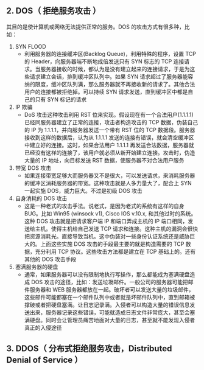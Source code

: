 ## 2. DOS（ 拒绝服务攻击 ）

其目的是使计算机或网络无法提供正常的服务。DOS 的攻击方式有很多种，比如：

1. SYN FLOOD
   - 利用服务器的连接缓冲区(Backlog Queue)，利用特殊的程序，设置 TCP 的 Header，向服务器端不断地成倍发送只有 SYN 标志的 TCP 连接请求。当服务器接收的时候，都认为是没有建立起来的连接请求，于是为这些请求建立会话，排到缓冲区队列中。如果 SYN 请求超过了服务器能容纳的限度，缓冲区队列满，那么服务器就不再接收新的请求了。其他合法用户的连接都被拒绝掉。可以持续 SYN 请求发送，直到缓冲区中都是自己的只有 SYN 标记的请求
2. IP 欺骗
   - DoS 攻击这种攻击利用 RST 位来实现。假设现在有一个合法用户(1.1.1.1)已经同服务器建立了正常的连接，攻击者构造攻击的 TCP 数据，伪装自己的 IP 为 1.1.1.1，并向服务器发送一个带有 RST 位的 TCP 数据段。服务器接收到这样的数据后，认为从 1.1.1.1 发送的连接有错误，就会清空缓冲区中建立好的连接。这时，如果合法用户 1.1.1.1 再发送合法数据，服务器就已经没有这样的连接了，该用户就必须从新开始建立连接。攻击时，伪造大量的 IP 地址，向目标发送 RST 数据，使服务器不对合法用户服务
3. 带宽 DOS 攻击
   - 如果连接带宽足够大而服务器又不是很大，可以发送请求，来消耗服务器的缓冲区消耗服务器的带宽。这种攻击就是人多力量大了，配合上 SYN 一起实施 DOS，威力巨大。不过是初级 DOS 攻击
4. 自身消耗的 DOS 攻击
   - 这是一种老式的攻击手法。说老式，是因为老式的系统有这样的自身 BUG。比如 Win95 (winsock v1), Cisco IOS v.10.x, 和其他过时的系统。这种 DOS 攻击就是把请求客户端 IP 和端口弄成主机的 IP 端口相同，发送给主机。使得主机给自己发送 TCP 请求和连接。这种主机的漏洞会很快把资源消耗光。直接导致当机。这中伪装对一些身份认证系统还是威胁巨大的。上面这些实施 DOS 攻击的手段最主要的就是构造需要的 TCP 数据，充分利用 TCP 协议。这些攻击方法都是建立在 TCP 基础上的。还有其他的 DOS 攻击手段
5. 塞满服务器的硬盘
   - 通常，如果服务器可以没有限制地执行写操作，那么都能成为塞满硬盘造成 DOS 攻击的途径，比如：发送垃圾邮件。一般公司的服务器可能把邮件服务器和 WEB 服务器都放在一起。破坏者可以发送大量的垃圾邮件，这些邮件可能都塞在一个邮件队列中或者就是坏邮件队列中，直到邮箱被撑破或者把硬盘塞满。让日志记录满。入侵者可以构造大量的错误信息发送出来，服务器记录这些错误，可能就造成日志文件非常庞大，甚至会塞满硬盘。同时会让管理员痛苦地面对大量的日志，甚至就不能发现入侵者真正的入侵途径

## 3. DDOS（ 分布式拒绝服务攻击，Distributed Denial of Service ）
